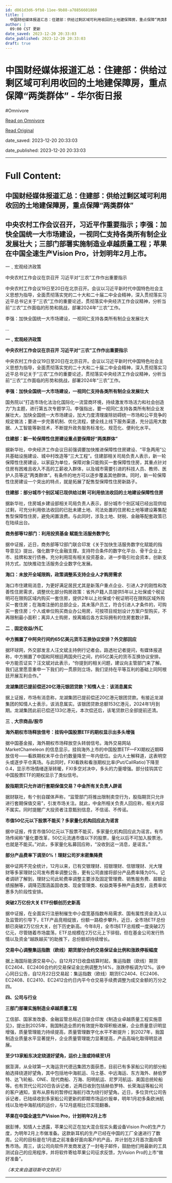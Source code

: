 ```yaml
---
id: d861d3d6-9fb8-11ee-9b88-a78856601860
title: |
  中国财经媒体报道汇总：住建部：供给过剩区域可利用收回的土地建保障房，重点保障“两类群体” - 华尔街日报
author: |
  09:00 CST 更新
date_saved: 2023-12-20 20:33:03
date_published: 2023-12-20 20:33:03
draft: true
---
```


# 中国财经媒体报道汇总：住建部：供给过剩区域可利用收回的土地建保障房，重点保障“两类群体” - 华尔街日报
#Omnivore

[Read on Omnivore](https://omnivore.app/me/-18c8a9e3add)

[Read Original](https://cn.wsj.com/amp/articles/%E4%B8%AD%E5%9B%BD%E8%B4%A2%E7%BB%8F%E5%AA%92%E4%BD%93%E6%8A%A5%E9%81%93%E6%B1%87%E6%80%BB-%E4%BD%8F%E5%BB%BA%E9%83%A8-%E4%BE%9B%E7%BB%99%E8%BF%87%E5%89%A9%E7%9A%84%E5%8C%BA%E5%9F%9F%E5%8F%AF%E5%88%A9%E7%94%A8%E6%94%B6%E5%9B%9E%E7%9A%84%E5%9C%9F%E5%9C%B0%E5%BB%BA%E4%BF%9D%E9%9A%9C%E6%88%BF-74ab21a4)

date_saved: 2023-12-20 20:33:03

date_published: 2023-12-20 20:33:03

--- 

# Full Content: 

##  中国财经媒体报道汇总：住建部：供给过剩区域可利用收回的土地建保障房，重点保障“两类群体”

## 中央农村工作会议召开，习近平作重要指示；李强：加快全国统一大市场建设，一视同仁支持各类所有制企业发展壮大；三部门部署实施制造业卓越质量工程；苹果在中国全速生产Vision Pro，计划明年2月上市。

一﹑宏观经济政策

中央农村工作会议在京召开 习近平对“三农”工作作出重要指示

中央农村工作会议19日至20日在北京召开。会议以习近平新时代中国特色社会主义思想为指导，全面贯彻落实党的二十大和二十届二中全会精神，深入贯彻落实习近平总书记关于“三农”工作的重要论述，贯彻落实中央经济工作会议精神，分析当前“三农”工作面临的形势和挑战，部署2024年“三农”工作。

李强：加快全国统一大市场建设，一视同仁支持各类所有制企业发展壮大

...

**一﹑宏观经济政策**

**中央农村工作会议在京召开 习近平对“三农”工作作出重要指示**

中央农村工作会议19日至20日在北京召开。会议以习近平新时代中国特色社会主义思想为指导，全面贯彻落实党的二十大和二十届二中全会精神，深入贯彻落实习近平总书记关于“三农”工作的重要论述，贯彻落实中央经济工作会议精神，分析当前“三农”工作面临的形势和挑战，部署2024年“三农”工作。

**李强：加快全国统一大市场建设，一视同仁支持各类所有制企业发展壮大**

国务院以“打造市场化法治化国际化一流营商环境，持续激发市场活力和社会创造力”为主题，进行第五次专题学习。李强指出，要一视同仁支持各类所有制企业发展壮大，加快全国统一大市场建设，加大力度清理废除妨碍统一市场和公平竞争的规定做法；要进一步完善机制、优化流程，健全线上线下服务渠道，充分运用大数据、人工智能等新技术，不断提升政务服务标准化、规范化、便利化水平。

**住建部：新一轮保障性住房建设重点要保障好“两类群体”**

据新华社，中央经济工作会议日前强调要加快推进保障性住房建设、“平急两用”公共基础设施建设、城中村改造等“三大工程”。住建部相关司局负责人表示，新一轮保障性住房建设，以家庭为单位，保障对象只能购买一套保障性住房，其重点针对住房有困难且收入不高的工薪收入群体，以及城市需要引进的科技人员、教师、医护人员等这“两类群体”。有条件的地方可以逐步覆盖其他群体。同时，新一轮保障性住房建设一个突出的特点，就是拓展了配售型保障性住房新路子。

**住建部：部分城市个别区域已现供给过剩 可利用依法收回的土地建设保障性住房**

据新华社，住房城乡建设部相关司局负责人表示，部分城市个别区域已经出现供给过剩，可充分利用依法收回的已批未建土地、司法处置的住房和土地等建设筹集配售型保障性住房，避免闲置浪费。与此同时，涉及土地、财税、金融等配套政策已在陆续出台。

**商务部等12部门：利用投资基金 赋能生活服务数字化**

据中证报，近日，商务部等12部门联合印发《关于加快生活服务数字化赋能的指导意见》提出，强化数字化金融支撑。支持符合条件的数字化平台、骨干企业上市、挂牌和发行债券。充分利用现有相关投资基金，进一步吸引社会资本，创新支持方式，加快推动生活服务企业数字化发展。

**海口：未放开全域限购，政策调整系支持企业人才购房需求**

海口市住建局消息，为更好满足居民尤其是新落户重点企业、引进人才的刚性和改善性住房需求，调整优化部分购房政策：省外户籍人员提供5年以上社保或个税证明可在限购区域内购买一套住房，提供2年以上社保或个税证明可在限购区域外购买一套住房；在海南注册的总部企业，其未落户员工，符合引进人才条件的，可购买一套住房；个人或单位购买商业办公用房，可按项目规划设计方案户型购买，不再限制最小面积；离异人士购房，按离婚后各方实际拥有的住房套数计算。

**二﹑固定收益/外汇**

**中方搁置了中阿央行间约65亿美元货币互换协议安排？外交部回应**

据环球网，外交部发言人汪文斌主持例行记者会。路透社记者提问，有媒体报道称，中方搁置了中国和阿根廷两国央行之间，约65亿美元的货币互换协议安排。中方能否证实？汪文斌对此表示，“你提到的相关问题，建议向主管部门来了解。我们这里愿意重申一下我们的一贯原则立场，我们坚持在平等互利的基础上同阿根廷开展互利合作。”

**龙湖集团已提前偿还20亿港元银团贷款？知情人士：该消息属实**

据上证报，市场有消息称，龙湖集团已提前偿还20亿港元银团贷款。有接近龙湖集团的知情人士表示，该消息属实。该银团贷款总额153亿港元，2024年1月到期。龙湖集团此前已偿还133亿港元，本次偿还后，该笔贷款已全部提前还清。

**三﹑大宗商品/股市**

**海外期权市场释放信号：挂钩中国股票ETF的期权显示出多头增强**

据中国基金报，海外期权市场释放空头转弱信号。海外交易网站MarketChameleon 的信息显示，挂钩海外上市的中国股票ETF—FXI期权近期释放信号——看跌期权未平仓合约数量降至一年内低位。业内人士解释道，这表明空头或逐步平仓离场。与此同时，FXI看跌和看涨期权比率(Put/CallRatio)下降至0.4，显示市场情绪逐渐转暖，FXI多空对决中，多头的力量增强。部分挂钩其它中国股票ETF的期权显示了类似信号。

**股指期货只允许进行套期保值交易？中金所有关负责人辟谣**

据财联社，有个别自媒体声称，“监管部门将推出限制卖空行为，股指期货只允许进行套期保值交易”，引发市场关注。就此，中金所相关负责人回应称，相关内容不属实。同时提醒广大投资者注意甄别信息，不信谣、不传谣。

**市值50亿元以下股票不能买？多家量化机构回应此为谣言**

据中证报，传言市值50亿元以下股票不能买，多家量化机构回应此为谣言。有市场传闻称“量化要改革，50亿元流通市值以下的股票，量化以后不可加入股票池，也就是不能买。”对此，多家量化私募回应称，“没收到这一消息，是谣言。”

**部分产品费率下调至0%！理财公司岁末密集降费**

据中证网不完全统计，12月以来，已有交银理财、招银理财、信银理财、光大理财等多家理财公司发布费率调整公告，更有公司直接将部分产品费率降为0%。记者调研了解到，理财公司此轮费率调整主要涉及固定管理费、销售服务费、超额业绩报酬等，调降范围涵盖固收类、现金管理类、权益类等多种产品类型，且费率优惠多为阶段性安排。

**突破2万亿份大关 ETF份额创历史新高**

据中证报，在全面实行注册制催生中小盘宽基指数布局需求、国有属性资金流入以及监管的引导下，ETF产品竞相绽放，份额一路稳步攀升。近日，全市场ETF总份额已突破2万亿份大关，创下历史新高。今年8月，全市场ETF总规模一度突破2万亿元，尽管随着市场震荡，ETF总规模在2万亿元上下徘徊，但在基金公司发行热情以及资金“越跌越买”的助推下，总份额却持续增长。

**交易中心调整集运指数（欧线）期货部分合约交易保证金比例和涨跌停板幅度**

据上海国际能源交易中心，自12月21日收盘结算时起，集运指数（欧线）期货EC2404、EC2406合约的交易保证金比例调整为14%，涨跌停板调为12%。该中心同日公告，自12月22日交易起：集运指数（欧线）期货EC2404、EC2406、EC2408、EC2410、EC2412合约日内平今仓交易手续费调整为成交金额的万分之四。

**四、公司与行业**

**三部门部署实施制造业卓越质量工程**

工信部、国家发改委、金融监管总局近日联合印发《制造业卓越质量工程实施意见》，提出到2025年，我国制造业质的有效提升取得积极进展，企业质量意识明显增强，质量管理能力持续提高，质量管理数字化水平不断提升；到2027年，我国制造业质量水平显著提升，企业质量管理能力显著提高，产品高端化取得明显进展。

**至少13家船东决定绕道好望角，运价上涨或持续至1月**

据澎湃，从全球第一大海运货代德迅集团方面获悉，目前已有多家船公司的部分船舶选择绕道好望角，其中包括地中海航运、马士基、中远海运、东方海外、赫伯罗特、达飞轮船、ONE、现代商船、万海、阳明航运、尼罗河航运、美国总统轮船等。也有货代公司20日告诉记者，近两日收到包括赫伯罗特、长荣海运等船公司的客户通知，宣布从原有的暂停红海航行改为绕行好望角。近日，多位货代公司告诉记者，已陆续收到多家船公司更新的即期市场运价报单，明年1月初多条欧洲航线以及地中海航线的运价，与12月底相比已实现翻番。

**苹果在中国全速生产Vision Pro，计划明年2月上市**

据彭博，知情人士透露，苹果公司正在加大混合现实头戴设备Vision Pro的生产力度，为明年2月上市做准备。这款新耳机的生产已经在中国的工厂全速进行了数周。公司的目标是在1月底之前准备好面向客户的产品，并计划在2月首次面向零售市场。周三，该公司向软件开发商发送了一封电子邮件，鼓励他们用最新的工具测试自己的应用程序，并将软件寄给苹果公司征求反馈，为Vision Pro的上市“做好准备”。

_（本文来自道琼斯中文财讯）_

---


